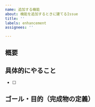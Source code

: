 ```yaml
---
name: 追加する機能
about: 機能を追加するときに建てるIssue
title: ''
labels: enhancement
assignees: ''

---
```


## 概要


## 具体的にやること

- [ ] 

## ゴール・目的（完成物の定義）
